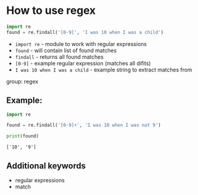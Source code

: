 # How to use regex

```python
import re
found = re.findall('[0-9]', 'I was 10 when I was a child')
```

- `import re` - module to work with regular expressions
- `found` - will contain list of found matches
- `findall` - returns all found matches
- `[0-9]` - example regular expression (matches all difits)
- `I was 10 when I was a child` - example string to extract matches from

group: regex

## Example: 
```python
import re

found = re.findall('[0-9]+', 'I was 10 when I was not 9')

print(found)
```
```
['10', '9']

```

## Additional keywords
- regular expressions
- match
